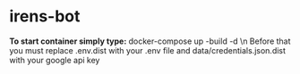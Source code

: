 # irens-bot
**To start container simply type:** docker-compose up -build -d \n
Before that you must replace .env.dist with your .env file and data/credentials.json.dist with your google api key
